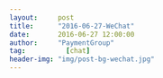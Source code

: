 ```yaml
---
layout:     post 
title:      "2016-06-27-WeChat"
date:       2016-06-27 12:00:00
author:     "PaymentGroup"
tag:		  [chat]
header-img: "img/post-bg-wechat.jpg"
---
```


